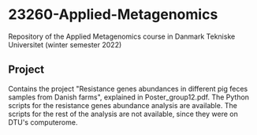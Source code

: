 # 23260-Applied-Metagenomics
Repository of the Applied Metagenomics course in Danmark Tekniske Universitet (winter semester 2022)

## Project
Contains the project "Resistance genes abundances in different
pig feces samples from Danish farms", explained in Poster_group12.pdf. 
The Python scripts for the resistance genes abundance analysis are available. The scripts for the rest of the analysis are not available, since they were on DTU's computerome. 
